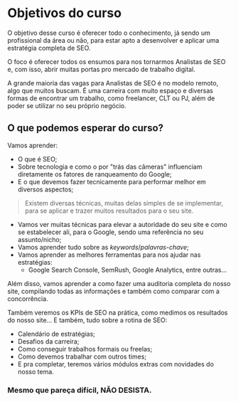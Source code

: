# Objetivos do curso

O objetivo desse curso é oferecer todo o conhecimento, já sendo um profissional da área ou não, para estar apto a desenvolver e aplicar uma estratégia completa de SEO.

O foco é oferecer todos os ensumos para nos tornarmos Analistas de SEO e, com isso, abrir muitas portas pro mercado de trabalho digital.

A grande maioria das vagas para Analistas de SEO é no modelo remoto, algo que muitos buscam. É uma carreira com muito espaço e diversas formas de encontrar um trabalho, como freelancer, CLT ou PJ, além de poder se utilizar no seu próprio negócio.

## O que podemos esperar do curso?

Vamos aprender:

- O que é SEO;
- Sobre tecnologia e como o por "trás das câmeras" influenciam diretamente os fatores de ranqueamento do Google;
- E o que devemos fazer tecnicamente para performar melhor em diversos aspectos;

> Existem diversas técnicas, muitas delas simples de se implementar, para se aplicar e trazer muitos resultados para o seu site.

- Vamos ver muitas técnicas para elevar a autoridade do seu site e como se estabelecer ali, para o Google, sendo uma referência no seu assunto/nicho;
- Vamos aprender tudo sobre as _keywords_/_palavras-chave_;
- Vamos aprender as melhores ferramentas para nos ajudar nas estratégias:
  - Google Search Console, SemRush, Google Analytics, entre outras...

Além disso, vamos aprender a como fazer uma auditoria completa do nosso site, compilando todas as informações e também como comparar com a concorrência.

Também veremos os KPIs de SEO na prática, como medimos os resultados do nosso site... E também, tudo sobre a rotina de SEO:

- Calendário de estratégias;
- Desafios da carreira;
- Como conseguir trabalhos formais ou freelas;
- Como devemos trabalhar com outros times;
- E pra completar, teremos vários módulos extras com novidades do nosso tema.

### Mesmo que pareça difícil, NÃO DESISTA.

